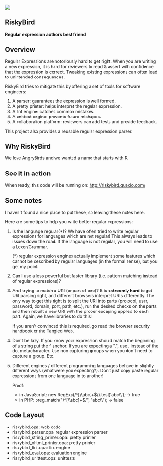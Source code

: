 ![](http://imgs.xkcd.com/comics/regular_expressions.png "")

RiskyBird
---------
**Regular expression authors best friend**


Overview
--------
Regular Expressions are notoriously hard to get right. When you are writing a new expression, it
is hard for reviewers to read & assert with confidence that the expression is correct. Tweaking
existing expressions can often lead to unintended consequences.

RiskyBird tries to mitigate this by offering a set of tools for software engineers:

1.  A parser: guarantees the expression is well formed.
2.  A pretty printer: helps interpret the regular expression.
3.  A lint engine: catches common mistakes.
4.  A unittest engine: prevents future mishapes.
5.  A collaboration platform: reviewers can add tests and provide feedback.


This project also provides a reusable regular expression parser.


Why RiskyBird
-------------
We love AngryBirds and we wanted a name that starts with R.


See it in action
----------------
When ready, this code will be running on: http://riskybird.quaxio.com/


Some notes
----------
I haven't found a nice place to put these, so leaving these notes here.

Here are some tips to help you write better regular expressions:

1.  Is the language regular(*)? We have often tried to write regular expressions for languages which are not regular! This
    always leads to issues down the road. If the language is not regular, you will need to use a Lexer/Grammar.

    (*) regular expression engines actually implement some features which cannot be described by regular languages (in the
    formal sense), but you get my point.

2.  Can I use a less powerful but faster library (i.e. pattern matching instead of regular expressions)?

3.  Am I trying to match a URI (or part of one)? It is **extreemly hard** to get URI parsing right, and different
    browsers interpret URIs differently. The only way to get this right is to split the URI into parts (protocol,
    user, password, domain, port, path, etc.), run the desired checks on the parts and then rebuilt a new URI with
    the proper escaping applied to each part. Again, we have libraries to do this!

    If you aren't convinced this is required, go read the browser security handbook or the Tangled Web.

4.  Don't be lazy. If you know your expression should match the beginning of a string put the ^ anchor. If you
    are expecting a ".", use \. instead of the dot metacharacter. Use non capturing groups when you don't need
    to capture a group. Etc.

5.  Different engines / different programming languages behave in slightly different ways (what were you expecting?).
    Don't just copy paste regular expressions from one language in to another!

    Proof:
    - in JavaScript: new RegExp(/^[\\\\abc]+$/).test('abc\\\\'); → true
    - in PHP: preg_match("/^[\\\\abc]+$/", "abc\\\\"); → false


Code Layout
-----------
* riskybird.opa: web code
* riskybird_parser.opa: regular expression parser
* riskybird_string_printer.opa: pretty printer
* riskybird_xhtml_printer.opa: pretty printer
* riskybird_lint.opa: lint engine
* riskybird_eval.opa: evaluation engine
* riskybird_unittest.opa: unittests
